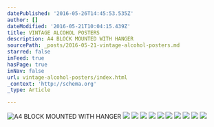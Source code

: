 ```yaml
---
datePublished: '2016-05-26T14:45:53.535Z'
author: []
dateModified: '2016-05-21T10:04:15.439Z'
title: VINTAGE ALCOHOL POSTERS
description: A4 BLOCK MOUNTED WITH HANGER
sourcePath: _posts/2016-05-21-vintage-alcohol-posters.md
starred: false
inFeed: true
hasPage: true
inNav: false
url: vintage-alcohol-posters/index.html
_context: 'http://schema.org'
_type: Article

---
```

![A4 BLOCK MOUNTED WITH HANGER](https://s3-us-west-2.amazonaws.com/the-grid-img/p/bf28bae1524bbf119b184c01c7dc8722684de739.jpg)
![](https://the-grid-user-content.s3-us-west-2.amazonaws.com/c473a7cb-a790-4369-9e7f-5d7af719a930.jpg)
![](https://the-grid-user-content.s3-us-west-2.amazonaws.com/719f8961-17e5-4acb-996e-00b850ec0733.jpg)
![](https://s3-us-west-2.amazonaws.com/the-grid-img/p/50f7a045d84dd01c19d645baadaabe261638114f.jpg)
![](https://s3-us-west-2.amazonaws.com/the-grid-img/p/469a2d735c0b9f237c184319f554f9f9af312681.jpg)
![](https://s3-us-west-2.amazonaws.com/the-grid-img/p/2834a0b8941806bd26d0a9fc9a359b6997e0f4ae.jpg)
![](https://s3-us-west-2.amazonaws.com/the-grid-img/p/fa0890acd68def1987d75201a2882ec424d2990a.jpg)
![](https://the-grid-user-content.s3-us-west-2.amazonaws.com/5b6675b6-3912-49ed-afb4-420a612a4c22.jpg)
![](https://s3-us-west-2.amazonaws.com/the-grid-img/p/7e345ad1c11c9bfcbc588aecb0e3670e61da678d.jpg)
![](https://the-grid-user-content.s3-us-west-2.amazonaws.com/9be3328e-c39c-4f06-a3d4-5f172b58b926.jpg)
![](https://s3-us-west-2.amazonaws.com/the-grid-img/p/6c5fd468dacc696e58e9488a118f474972485726.jpg)